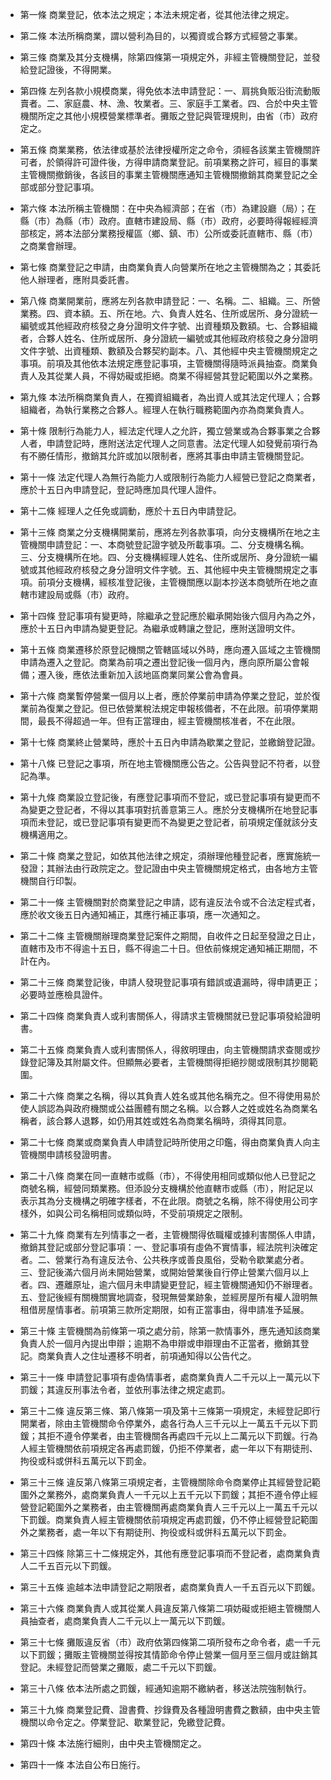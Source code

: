 * 第一條 商業登記，依本法之規定；本法未規定者，從其他法律之規定。

* 第二條 本法所稱商業，謂以營利為目的，以獨資或合夥方式經營之事業。

* 第三條 商業及其分支機構，除第四條第一項規定外，非經主管機關登記，並發給登記證後，不得開業。

* 第四條 左列各款小規模商業，得免依本法申請登記：一、肩挑負販沿街流動販賣者。二、家庭農、林、漁、牧業者。三、家庭手工業者。四、合於中央主管機關所定之其他小規模營業標準者。攤販之登記與管理規則，由省（市）政府定之。

* 第五條 商業業務，依法律或基於法律授權所定之命令，須經各該業主管機關許可者，於領得許可證件後，方得申請商業登記。前項業務之許可，經目的事業主管機關撤銷後，各該目的事業主管機關應通知主管機關撤銷其商業登記之全部或部分登記事項。

* 第六條 本法所稱主管機關：在中央為經濟部；在省（市）為建設廳（局）；在縣（市）為縣（市）政府。直轄市建設局、縣（市）政府，必要時得報經經濟部核定，將本法部分業務授權區（鄉、鎮、市）公所或委託直轄市、縣（市）之商業會辦理。

* 第七條 商業登記之申請，由商業負責人向營業所在地之主管機關為之；其委託他人辦理者，應附具委託書。

* 第八條 商業開業前，應將左列各款申請登記：一、名稱。二、組織。三、所營業務。四、資本額。五、所在地。六、負責人姓名、住所或居所、身分證統一編號或其他經政府核發之身分證明文件字號、出資種類及數額。七、合夥組織者，合夥人姓名、住所或居所、身分證統一編號或其他經政府核發之身分證明文件字號、出資種類、數額及合夥契約副本。八、其他經中央主管機關規定之事項。前項及其他依本法規定應登記事項，主管機關得隨時派員抽查。商業負責人及其從業人員，不得妨礙或拒絕。商業不得經營其登記範圍以外之業務。

* 第九條 本法所稱商業負責人，在獨資組織者，為出資人或其法定代理人；合夥組織者，為執行業務之合夥人。經理人在執行職務範圍內亦為商業負責人。

* 第十條 限制行為能力人，經法定代理人之允許，獨立營業或為合夥事業之合夥人者，申請登記時，應附送法定代理人之同意書。法定代理人如發覺前項行為有不勝任情形，撤銷其允許或加以限制者，應將其事由申請主管機關登記。

* 第十一條 法定代理人為無行為能力人或限制行為能力人經營已登記之商業者，應於十五日內申請登記，登記時應加具代理人證件。

* 第十二條 經理人之任免或調動，應於十五日內申請登記。

* 第十三條 商業之分支機構開業前，應將左列各款事項，向分支機構所在地之主管機關申請登記：一、本商號登記證字號及所載事項。二、分支機構名稱。三、分支機構所在地。四、分支機構經理人姓名、住所或居所、身分證統一編號或其他經政府核發之身分證明文件字號。五、其他經中央主管機關規定之事項。前項分支機構，經核准登記後，主管機關應以副本抄送本商號所在地之直轄市建設局或縣（市）政府。

* 第十四條 登記事項有變更時，除繼承之登記應於繼承開始後六個月內為之外，應於十五日內申請為變更登記。為繼承或轉讓之登記，應附送證明文件。

* 第十五條 商業遷移於原登記機關之管轄區域以外時，應向遷入區域之主管機關申請為遷入之登記。商業為前項之遷出登記後一個月內，應向原所屬公會報備；遷入後，應依法重新加入該地區商業同業公會為會員。

* 第十六條 商業暫停營業一個月以上者，應於停業前申請為停業之登記，並於復業前為復業之登記。但已依營業稅法規定申報核備者，不在此限。前項停業期間，最長不得超過一年。但有正當理由，經主管機關核准者，不在此限。

* 第十七條 商業終止營業時，應於十五日內申請為歇業之登記，並繳銷登記證。

* 第十八條 已登記之事項，所在地主管機關應公告之。公告與登記不符者，以登記為準。

* 第十九條 商業設立登記後，有應登記事項而不登記，或已登記事項有變更而不為變更之登記者，不得以其事項對抗善意第三人。應於分支機構所在地登記事項而未登記，或已登記事項有變更而不為變更之登記者，前項規定僅就該分支機構適用之。

* 第二十條 商業之登記，如依其他法律之規定，須辦理他種登記者，應實施統一發證；其辦法由行政院定之。登記證由中央主管機關規定格式，由各地方主管機關自行印製。

* 第二十一條 主管機關對於商業登記之申請，認有違反法令或不合法定程式者，應於收文後五日內通知補正，其應行補正事項，應一次通知之。

* 第二十二條 主管機關辦理商業登記案件之期間，自收件之日起至發證之日止，直轄市及市不得逾十五日，縣不得逾二十日。但依前條規定通知補正期間，不計在內。

* 第二十三條 商業登記後，申請人發現登記事項有錯誤或遺漏時，得申請更正；必要時並應檢具證件。

* 第二十四條 商業負責人或利害關係人，得請求主管機關就已登記事項發給證明書。

* 第二十五條 商業負責人或利害關係人，得敘明理由，向主管機關請求查閱或抄錄登記簿及其附屬文件。但顯無必要者，主管機關得拒絕抄閱或限制其抄閱範圍。

* 第二十六條 商業之名稱，得以其負責人姓名或其他名稱充之。但不得使用易於使人誤認為與政府機關或公益團體有關之名稱。以合夥人之姓或姓名為商業名稱者，該合夥人退夥，如仍用其姓或姓名為商業名稱時，須得其同意。

* 第二十七條 商業或商業負責人申請登記時所使用之印鑑，得由商業負責人向主管機關申請核發證明書。

* 第二十八條 商業在同一直轄市或縣（市），不得使用相同或類似他人已登記之商號名稱，經營同類業務。但添設分支機構於他直轄市或縣（市），附記足以表示其為分支機構之明確字樣者，不在此限。商號之名稱，除不得使用公司字樣外，如與公司名稱相同或類似時，不受前項規定之限制。

* 第二十九條 商業有左列情事之一者，主管機關得依職權或據利害關係人申請，撤銷其登記或部分登記事項：一、登記事項有虛偽不實情事，經法院判決確定者。二、營業行為有違反法令、公共秩序或善良風俗，受勒令歇業處分者。三、登記後滿六個月尚未開始營業，或開始營業後自行停止營業六個月以上者。四、遷離原址，逾六個月未申請變更登記，經主管機關通知仍不辦理者。五、登記後經有關機關實地調查，發現無營業跡象，並經房屋所有權人證明無租借房屋情事者。前項第三款所定期限，如有正當事由，得申請准予延展。

* 第三十條 主管機關為前條第一項之處分前，除第一款情事外，應先通知該商業負責人於一個月內提出申辯；逾期不為申辯或申辯理由不正當者，撤銷其登記。商業負責人之住址遷移不明者，前項通知得以公告代之。

* 第三十一條 申請登記事項有虛偽情事者，處商業負責人二千元以上一萬元以下罰鍰；其違反刑事法令者，並依刑事法律之規定處罰。

* 第三十二條 違反第三條、第八條第一項及第十三條第一項規定，未經登記即行開業者，除由主管機關命令停業外，處各行為人三千元以上一萬五千元以下罰鍰；其拒不遵令停業者，由主管機關各再處四千元以上二萬元以下罰鍰。行為人經主管機關依前項規定各再處罰鍰，仍拒不停業者，處一年以下有期徒刑、拘役或科或併科五萬元以下罰金。

* 第三十三條 違反第八條第三項規定者，主管機關除命令商業停止其經營登記範圍外之業務外，處商業負責人一千元以上五千元以下罰鍰；其拒不遵令停止經營登記範圍外之業務者，由主管機關再處商業負責人三千元以上一萬五千元以下罰鍰。商業負責人經主管機關依前項規定再處罰鍰，仍不停止經營登記範圍外之業務者，處一年以下有期徒刑、拘役或科或併科五萬元以下罰金。

* 第三十四條 除第三十二條規定外，其他有應登記事項而不登記者，處商業負責人二千五百元以下罰鍰。

* 第三十五條 逾越本法申請登記之期限者，處商業負責人一千五百元以下罰鍰。

* 第三十六條 商業負責人或其從業人員違反第八條第二項妨礙或拒絕主管機關人員抽查者，處商業負責人二千元以上一萬元以下罰鍰。

* 第三十七條 攤販違反省（市）政府依第四條第二項所發布之命令者，處一千元以下罰鍰；攤販主管機關並得按其情節命令停止營業一個月至三個月或註銷其登記。未經登記而營業之攤販，處二千元以下罰鍰。

* 第三十八條 依本法所處之罰鍰，經通知逾期不繳納者，移送法院強制執行。

* 第三十九條 商業登記費、證書費、抄錄費及各種證明書費之數額，由中央主管機關以命令定之。停業登記、歇業登記，免繳登記費。

* 第四十條 本法施行細則，由中央主管機關定之。

* 第四十一條 本法自公布日施行。

